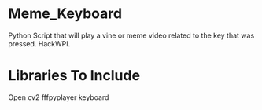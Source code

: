 # Meme_Keyboard
Python Script that will play a vine or meme video related to the key that was pressed. HackWPI.


# Libraries To Include
Open cv2 
fffpyplayer
keyboard
